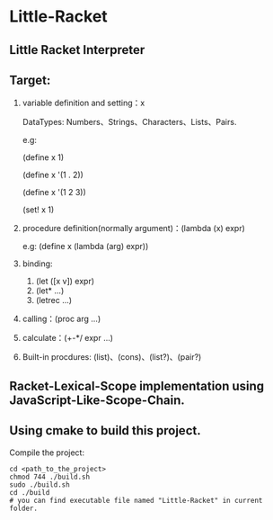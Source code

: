 # Little-Racket
Little Racket Interpreter
---

Target:
---

1. variable definition and setting：x
    
    DataTypes: Numbers、Strings、Characters、Lists、Pairs.

    e.g:

    (define x 1)

    (define x '(1 . 2))

    (define x '(1 2 3))

    (set! x 1)

2. procedure definition(normally argument)：(lambda (x) expr)

    e.g: (define x (lambda (arg) expr))
3. binding:
   1. (let ([x v]) expr)
   2. (let* ...)
   3. (letrec ...)
4. calling：(proc arg ...)
5. calculate：(+-*/ expr ...)
6. Built-in procdures: (list)、(cons)、(list?)、(pair?)

Racket-Lexical-Scope implementation using JavaScript-Like-Scope-Chain.
---
Using cmake to build this project.
---
Compile the project:
```
cd <path_to_the_project>
chmod 744 ./build.sh 
sudo ./build.sh
cd ./build
# you can find executable file named "Little-Racket" in current folder.
```

